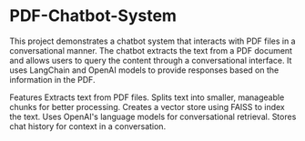 # PDF-Chatbot-System

This project demonstrates a chatbot system that interacts with PDF files in a conversational manner. The chatbot extracts the text from a PDF document and allows users to query the content through a conversational interface. It uses LangChain and OpenAI models to provide responses based on the information in the PDF.

Features
Extracts text from PDF files.
Splits text into smaller, manageable chunks for better processing.
Creates a vector store using FAISS to index the text.
Uses OpenAI's language models for conversational retrieval.
Stores chat history for context in a conversation.
